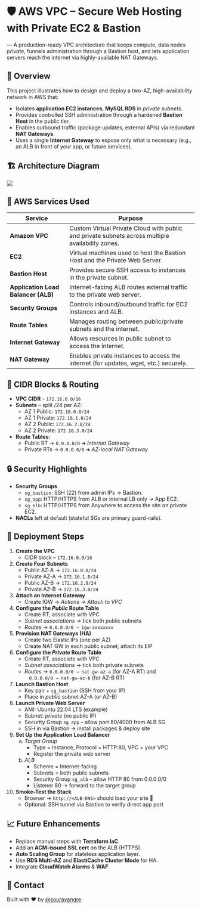 <!DOCTYPE html>
<html lang="en">
<head>
  <meta charset="UTF-8" />
</head>
<body>
<main>

<!-- ============ TITLE & TAGLINE ============ -->
<h1>🛡️ AWS VPC – Secure Web Hosting with Private EC2 & Bastion</h1>
<p class="note">—</strong> A production-ready VPC architecture that keeps compute, data nodes <em>private</em>, funnels administration through a Bastion host, and lets application servers reach the internet via highly-available NAT Gateways.</p>

<!-- ============ OVERVIEW ============ -->
<h2>📌 Overview</h2>
<p>
  This project illustrates how to design and deploy a two-AZ, high-availability network in AWS that:
</p>
<ul>
  <li>Isolates <strong>application EC2 instances</strong>, <strong>MySQL&nbsp;RDS</strong> in <em>private subnets</em>.</li>
  <li>Provides controlled SSH administration through a hardened <strong>Bastion Host</strong> in the public tier.</li>
  <li>Enables outbound traffic (package updates, external APIs) via redundant <strong>NAT Gateways</strong>.</li>
  <li>Uses a single <strong>Internet Gateway</strong> to expose only what is necessary (e.g., an ALB in front of your app, or future services).</li>
</ul>

<!-- ============ ARCHITECTURE DIAGRAM ============ -->
<h2>🏗️ Architecture Diagram</h2>
<div class="diagram">
  <img src="https://github.com/user-attachments/assets/b2a03f97-e867-4fde-9d7b-c5b7469a966c">
  <!-- Place your screenshot in docs/architecture.png or adjust the path -->
</div>

<h2>🧰 AWS Services Used</h2>
<table>

  
  <thead>
    <tr>
      <th>Service</th>
      <th>Purpose</th>
    </tr>
  </thead>
  <tbody>
    <tr>
      <td><strong>Amazon VPC</strong></td>
      <td>Custom Virtual Private Cloud with public and private subnets across multiple availability zones.</td>
    </tr>
    <tr>
      <td><strong>EC2</strong></td>
      <td>Virtual machines used to host the Bastion Host and the Private Web Server.</td>
    </tr>
    <tr>
      <td><strong>Bastion Host</strong></td>
      <td>Provides secure SSH access to instances in the private subnet.</td>
    </tr>
    <tr>
      <td><strong>Application Load Balancer (ALB)</strong></td>
      <td>Internet-facing ALB routes external traffic to the private web server.</td>
    </tr>
    <tr>
      <td><strong>Security Groups</strong></td>
      <td>Controls inbound/outbound traffic for EC2 instances and ALB.</td>
    </tr>
    <tr>
      <td><strong>Route Tables</strong></td>
      <td>Manages routing between public/private subnets and the internet.</td>
    </tr>
    <tr>
      <td><strong>Internet Gateway</strong></td>
      <td>Allows resources in public subnet to access the internet.</td>
    </tr>
    <tr>
      <td><strong>NAT Gateway</strong></td>
      <td>Enables private instances to access the internet (for updates, wget, etc.) securely.</td>
    </tr>
  </tbody>
</table>

<!-- ============ CIDR & ROUTING ============ -->
<h2>📐 CIDR Blocks &amp; Routing</h2>
<ul>
  <li><strong>VPC CIDR</strong> – <code>172.16.0.0/16</code></li>
  <li><strong>Subnets</strong> – split /24 per AZ:
    <ul>
      <li>AZ 1 Public: <code>172.16.0.0/24</code></li>
      <li>AZ 1 Private: <code>172.16.1.0/24</code></li>
      <li>AZ 2 Public: <code>172.16.2.0/24</code></li>
      <li>AZ 2 Private: <code>172.16.3.0/24</code></li>
    </ul>
  </li>
  <li><strong>Route Tables</strong>:
    <ul>
      <li>Public RT → <code>0.0.0.0/0</code> ➜ <em>Internet Gateway</em></li>
      <li>Private RTs → <code>0.0.0.0/0</code> ➜ <em>AZ-local NAT Gateway</em></li>
    </ul>
  </li>
</ul>

<!-- ============ SECURITY ============ -->
<h2>🔒 Security Highlights</h2>
<ul>
  <li><strong>Security Groups</strong>
    <ul>
      <li><code>sg_bastion</code>: SSH (22) from admin IPs → Bastion.</li>
      <li><code>sg_app</code>: HTTP/HTTPS from ALB or internal LB only → App EC2.</li>
      <li><code>sg_elb</code>: HTTP/HTTPS from Anywhere to access the site on private EC2.</li>
    </ul>
  </li>
  <li><strong>NACLs</strong> left at default (stateful SGs are primary guard-rails).</li>
</ul>

<!-- ============ DEPLOYMENT ============ -->
<!-- ============ DEPLOYMENT STEPS ============ -->
<h2>🚀 Deployment Steps</h2>

<ol>
  <li><strong>Create the VPC</strong>
    <ul>
      <li>CIDR block&nbsp;– <code>172.16.0.0/16</code></li>
    </ul>
  </li>

  <li><strong>Create Four Subnets</strong>
    <ul>
      <li>Public&nbsp;AZ-A&nbsp;→ <code>172.16.0.0/24</code></li>
      <li>Private&nbsp;AZ-A&nbsp;→ <code>172.16.1.0/24</code></li>
      <li>Public&nbsp;AZ-B&nbsp;→ <code>172.16.2.0/24</code></li>
      <li>Private&nbsp;AZ-B&nbsp;→ <code>172.16.3.0/24</code></li>
    </ul>
  </li>

  <li><strong>Attach an Internet Gateway</strong>
    <ul>
      <li>Create IGW → <em>Actions → Attach to VPC</em></li>
    </ul>
  </li>

  <li><strong>Configure the <em>Public</em> Route Table</strong>
    <ul>
      <li>Create RT, associate with VPC</li>
      <li><em>Subnet associations</em> → tick both public subnets</li>
      <li><em>Routes</em> → <code>0.0.0.0/0 → igw-xxxxxxxx</code></li>
    </ul>
  </li>

  <li><strong>Provision NAT Gateways (HA)</strong>
    <ul>
      <li>Create two Elastic IPs (one per AZ)</li>
      <li>Create NAT GW in each public subnet, attach its EIP</li>
    </ul>
  </li>

  <li><strong>Configure the <em>Private</em> Route Table</strong>
    <ul>
      <li>Create RT, associate with VPC</li>
      <li><em>Subnet associations</em> → tick both private subnets</li>
      <li><em>Routes</em> → <code>0.0.0.0/0 → nat-gw-az-a</code> (for AZ-A RT) and<br>
          &nbsp;&nbsp;&nbsp;<code>0.0.0.0/0 → nat-gw-az-b</code> (for AZ-B RT)</li>
    </ul>
  </li>

  <li><strong>Launch Bastion Host</strong>
    <ul>
      <li>Key pair + <code>sg_bastion</code> (SSH from your IP)</li>
      <li>Place in <em>public</em> subnet AZ-A (or AZ-B)</li>
    </ul>
  </li>

  <li><strong>Launch Private Web Server</strong>
    <ul>
      <li>AMI: Ubuntu 22.04 LTS (example)</li>
      <li>Subnet: <em>private</em> (no public IP)</li>
      <li>Security Group <code>sg_app</code> – allow port 80/4000 from ALB SG</li>
      <li>SSH in via Bastion → install packages &amp; deploy site</li>
    </ul>
  </li>

  <li><strong>Set Up the Application Load Balancer</strong>
    <ol type="a">
      <li><em>Target Group</em>
        <ul>
          <li>Type = Instance, Protocol = HTTP:80, VPC = your VPC</li>
          <li>Register the private web server</li>
        </ul>
      </li>
      <li><em>ALB</em>
        <ul>
          <li>Scheme = Internet-facing</li>
          <li>Subnets = both public subnets</li>
          <li>Security Group <code>sg_alb</code> – allow HTTP 80 from 0.0.0.0/0</li>
          <li>Listener 80 → forward to the target group</li>
        </ul>
      </li>
    </ol>
  </li>

  <li><strong>Smoke-Test the Stack</strong>
    <ul>
      <li>Browser → <code>http://&lt;ALB-DNS&gt;</code> should load your site 🎉</li>
      <li>Optional: SSH tunnel via Bastion to verify direct app port</li>
    </ul>
  </li>
</ol>

<!-- ============ FUTURE WORK ============ -->
<h2>📈 Future Enhancements</h2>
<ul>
  <li>Replace manual steps with <strong>Terraform IaC</strong>.</li>
  <li>Add an <strong>ACM-issued SSL cert</strong> on the ALB (HTTPS).</li>
  <li><strong>Auto Scaling Group</strong> for stateless application layer.</li>
  <li>Use <strong>RDS Multi-AZ</strong> and <strong>ElastiCache Cluster Mode</strong> for HA.</li>
  <li>Integrate <strong>CloudWatch Alarms</strong> &amp; <strong>WAF</strong>.</li>
</ul>


<h2>🤝 Contact</h2>
<p>
  Built with ❤️ by <a href="https://github.com/souravangre" target="_blank">@souravangre</a>.  
</p>

</main>
</body>
</html>
